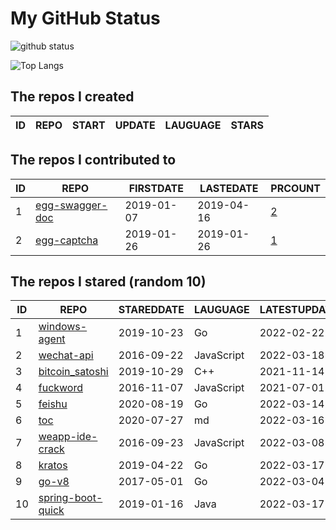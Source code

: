 # My GitHub Status

<img src="https://github-readme-stats-1.yihong0618.vercel.app/api?username=jc-lathander&show_icons=true&&&hide_title=true&count_private=true" alt="github status" />

![Top Langs](https://github-readme-stats-1.yihong0618.vercel.app/api/top-langs/?username=jc-lathander&layout=compact)

<!--START_SECTION:my_github-->
## The repos I created
| ID | REPO | START | UPDATE | LAUGUAGE | STARS |
|----|------|-------|--------|----------|-------|

## The repos I contributed to
| ID |                                REPO                                | FIRSTDATE  | LASTEDATE  |                                          PRCOUNT                                           |
|----|--------------------------------------------------------------------|------------|------------|--------------------------------------------------------------------------------------------|
|  1 | [egg-swagger-doc](https://github.com/Yanshijie-EL/egg-swagger-doc) | 2019-01-07 | 2019-04-16 | [2](https://github.com/Yanshijie-EL/egg-swagger-doc/pulls?q=is%3Apr+author%3Ajc-lathander) |
|  2 | [egg-captcha](https://github.com/Raoul1996/egg-captcha)            | 2019-01-26 | 2019-01-26 | [1](https://github.com/Raoul1996/egg-captcha/pulls?q=is%3Apr+author%3Ajc-lathander)        |

## The repos I stared (random 10)
| ID |                                 REPO                                  | STAREDDATE |  LAUGUAGE  | LATESTUPDATE |
|----|-----------------------------------------------------------------------|------------|------------|--------------|
|  1 | [windows-agent](https://github.com/freedomkk-qfeng/windows-agent)     | 2019-10-23 | Go         | 2022-02-22   |
|  2 | [wechat-api](https://github.com/node-webot/wechat-api)                | 2016-09-22 | JavaScript | 2022-03-18   |
|  3 | [bitcoin_satoshi](https://github.com/brain-zhang/bitcoin_satoshi)     | 2019-10-29 | C++        | 2021-11-14   |
|  4 | [fuckword](https://github.com/NextZeus/fuckword)                      | 2016-11-07 | JavaScript | 2021-07-01   |
|  5 | [feishu](https://github.com/fastwego/feishu)                          | 2020-08-19 | Go         | 2022-03-14   |
|  6 | [toc](https://github.com/cncf/toc)                                    | 2020-07-27 | md         | 2022-03-16   |
|  7 | [weapp-ide-crack](https://github.com/gavinkwoe/weapp-ide-crack)       | 2016-09-23 | JavaScript | 2022-03-08   |
|  8 | [kratos](https://github.com/go-kratos/kratos)                         | 2019-04-22 | Go         | 2022-03-17   |
|  9 | [go-v8](https://github.com/lazytiger/go-v8)                           | 2017-05-01 | Go         | 2022-03-04   |
| 10 | [spring-boot-quick](https://github.com/vector4wang/spring-boot-quick) | 2019-01-16 | Java       | 2022-03-17   |

<!--END_SECTION:my_github-->
